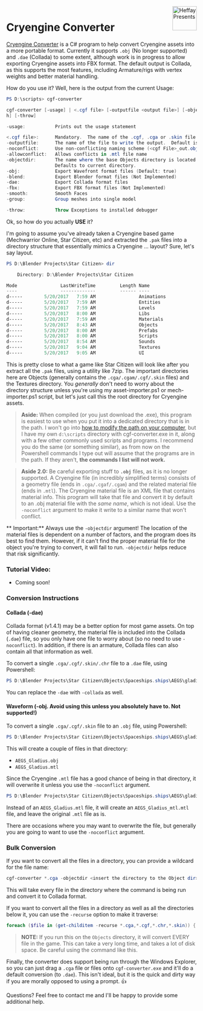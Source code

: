 <img src="https://www.heffaypresents.com/images/logos/logo-50px-prod.png" align=right alt="Heffay Presents" width="64px" height="64px">

# Cryengine Converter

[Cryengine Converter](https://www.heffaypresents.com/GitHub) is a C# program to help convert Cryengine assets into a more portable format. Currently it supports `.obj` (No longer supported) and `.dae` (Collada) to some extent, although work is in progress to allow exporting Cryengine assets into FBX format.  The default output is Collada, as this supports the most features, including Armature/rigs with vertex weights and better material handling.

How do you use it?  Well, here is the output from the current Usage:

```powershell
PS D:\scripts> cgf-converter

cgf-converter [-usage] | <.cgf file> [-outputfile <output file>] [-objectdir <ObjectDir>] [-obj] [-blend] [-dae] [-smoot
h] [-throw]

-usage:           Prints out the usage statement

<.cgf file>:      Mandatory.  The name of the .cgf, .cga or .skin file to process
-outputfile:      The name of the file to write the output.  Default is [root].obj
-noconflict:      Use non-conflicting naming scheme (<cgf File>_out.obj)
-allowconflict:   Allows conflicts in .mtl file name
-objectdir:       The name where the base Objects directory is located.  Used to read mtl file
                  Defaults to current directory.
-obj:             Export Wavefront format files (Default: true)
-blend:           Export Blender format files (Not Implemented)
-dae:             Export Collada format files
-fbx:             Export FBX format files (Not Implemented)
-smooth:          Smooth Faces
-group:           Group meshes into single model

-throw:           Throw Exceptions to installed debugger
```

Ok, so how do you actually **USE** it?

I'm going to assume you've already taken a Cryengine based game (Mechwarrior Online, Star Citizen, etc) and extracted the `.pak` files into a directory structure that essentially mimics a Cryengine ... layout?  Sure, let's say layout.

```powershell
PS D:\Blender Projects\Star Citizen> dir

    Directory: D:\Blender Projects\Star Citizen

Mode                LastWriteTime         Length Name
----                -------------         ------ ----
d-----        5/20/2017   7:59 AM                Animations
d-----        5/20/2017   7:59 AM                Entities
d-----        5/20/2017   7:59 AM                Levels
d-----        5/20/2017   8:00 AM                Libs
d-----        5/20/2017   7:59 AM                Materials
d-----        5/20/2017   8:43 AM                Objects
d-----        5/20/2017   8:00 AM                Prefabs
d-----        5/20/2017   8:00 AM                Scripts
d-----        5/20/2017   8:54 AM                Sounds
d-----        5/20/2017   9:04 AM                Textures
d-----        5/20/2017   9:05 AM                UI
```

This is pretty close to what a game like Star Citizen will look like after you extract all the `.pak` files, using a utility like 7zip.  The important directories here are Objects (generally contains the `.cga/.cgam/.cgf/.skin` files) and the Textures directory.  You *generally* don't need to worry about the directory structure unless you're using my asset-importer.ps1 or mech-importer.ps1 script, but let's just call this the root directory for Cryengine assets.

> **Aside:**  When compiled (or you just download the .exe), this program is easiest to use when you put it into a dedicated directory that is in the path.  I won't go into [how to modify the path on your computer](http://lmgtfy.com/?q=changing+path+on+a+windows+computer), but I have my own `d:\scripts` directory with cgf-converter.exe in it, along with a few other commonly used scripts and programs.  I recommend you do the same (or something similar), as from now on the Powershell commands I type out will assume that the programs are in the path.  If they aren't, **the commands I list will not work.**

> **Aside 2.0:**  Be careful exporting stuff to **`.obj`** files, as it is no longer supported.  A Cryengine file (in incredibly simplified terms) consists of a geometry file (ends in `.cga/.cgaf/.cgam`) and the related material file (ends in `.mtl`).  The Cryengine material file is an XML file that contains material info.  This program will take that file and convert it by default to an .obj material file with the *same name*, which is not ideal.  Use the `-noconflict` argument to make it write to a similar name that won't conflict.

** Important:**  Always use the `-objectdir` argument!  The location of the material files is dependent on a number of factors, and the program does its best to find them.  However, if it can't find the proper material file for the object you're trying to convert, it will fail to run.  `-objectdir` helps reduce that risk significantly.

### Tutorial Video:
* Coming soon!

### Conversion Instructions
#### Collada (-dae)
Collada format (v1.4.1) may be a better option for most game assets.  On top of having cleaner geometry, the material file is included into the Collada (`.dae`) file, so you only have one file to worry about (so no need to use `-noconflict`).  In addition, if there is an armature, Collada files can also contain all that information as well.

To convert a single `.cga/.cgf/.skin/.chr` file to a `.dae` file, using Powershell:

```powershell
PS D:\Blender Projects\Star Citizen\Objects\Spaceships.ships\AEGS\gladius\>cgf-converter AEGS_Gladius.cga -objectdir <insert the directory to the Object dir>
```
You can replace the `-dae` with `-collada` as well.

#### Waveform (-obj.  Avoid using this unless you absolutely have to.  Not supported!)
To convert a single `.cga/.cgf/.skin` file to an `.obj` file, using Powershell:

```powershell
PS D:\Blender Projects\Star Citizen\Objects\Spaceships.ships\AEGS\gladius\>cgf-converter AEGS_Gladius.cga -obj
```
This will create a couple of files in that directory:
* `AEGS_Gladius.obj`
* `AEGS_Gladius.mtl`

Since the Cryengine `.mtl` file has a good chance of being in that directory, it will overwrite it unless you use the `-noconflict` argument.

```powershell
PS D:\Blender Projects\Star Citizen\Objects\Spaceships.ships\AEGS\gladius\>cgf-converter -noconflict AEGS_Gladius.cga
```
Instead of an `AEGS_Gladius.mtl` file, it will create an `AEGS_Gladius_mtl.mtl` file, and leave the original `.mtl` file as is.

There are occasions where you may want to overwrite the file, but generally you are going to want to use the `-noconflict` argument.

### Bulk Conversion

If you want to convert all the files in a directory, you can provide a wildcard for the file name:

```Powershell
cgf-converter *.cga -objectdir <insert the directory to the Object dir>
```

This will take every file in the directory where the command is being run and convert it to Collada format.

If you want to convert all the files in a directory as well as all the directories below it, you can use the `-recurse` option to make it traverse:

```Powershell
foreach ($file in (get-childitem -recurse *.cga,*.cgf,*.chr,*.skin)) { cgf-converter $file -objectdir <insert the directory to the Object dir> }
```
> **NOTE:** If you run this on the `Objects` directory, it will convert EVERY file in the game.  This can take a very long time, and takes a lot of disk space.  Be careful using the command like this.

Finally, the converter does support being run through the Windows Explorer, so you can just drag a `.cga` file or files onto `cgf-converter.exe` and it'll do a default conversion (to `.dae`).  This isn't ideal, but it is the quick and dirty way if you are morally opposed to using a prompt. :+1:

Questions?  Feel free to contact me and I'll be happy to provide some additional help.
